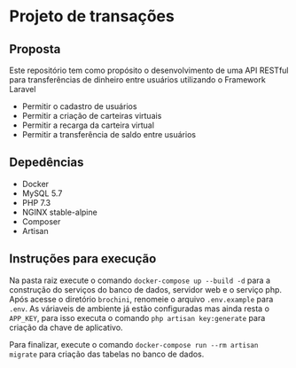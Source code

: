# Projeto de transações

## Proposta
Este repositório tem como propósito o desenvolvimento de uma API RESTful para transferências de dinheiro entre usuários utilizando o Framework Laravel
- Permitir o cadastro de usuários 
- Permitir a criação de carteiras virtuais
- Permitir a recarga da carteira virtual
- Permitir a transferência de saldo entre usuários

## Depedências
- Docker
- MySQL 5.7
- PHP 7.3
- NGINX stable-alpine
- Composer
- Artisan

## Instruções para execução
 Na pasta raiz execute o comando ```docker-compose up --build -d``` para a construção do serviços do banco de dados, servidor web e o serviço php.
 Após acesse o diretório ```brochini```, renomeie o arquivo ```.env.example``` para ```.env```. As váriaveis de ambiente já estão configuradas mas ainda resta o ```APP_KEY```, para isso executa o comando ```php artisan key:generate``` para criação da chave de aplicativo.

 Para finalizar, execute o comando ```docker-compose run --rm artisan migrate``` para criação das tabelas no banco de dados.
